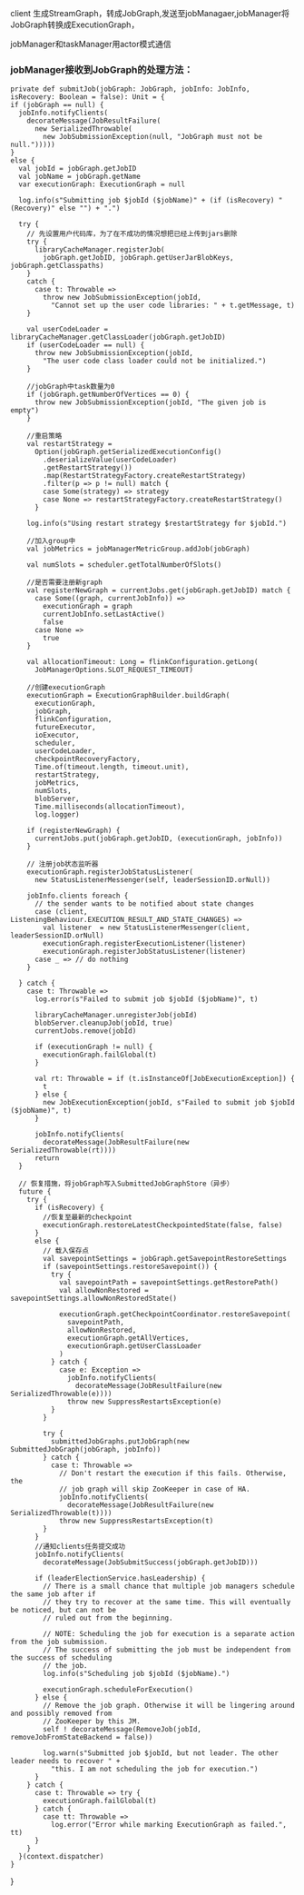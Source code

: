 client 生成StreamGraph，转成JobGraph,发送至jobManagaer,jobManager将JobGraph转换成ExecutionGraph，


jobManager和taskManager用actor模式通信

### jobManager接收到JobGraph的处理方法：

    private def submitJob(jobGraph: JobGraph, jobInfo: JobInfo, isRecovery: Boolean = false): Unit = {
    if (jobGraph == null) {
      jobInfo.notifyClients(
        decorateMessage(JobResultFailure(
          new SerializedThrowable(
            new JobSubmissionException(null, "JobGraph must not be null.")))))
    }
    else {
      val jobId = jobGraph.getJobID
      val jobName = jobGraph.getName
      var executionGraph: ExecutionGraph = null

      log.info(s"Submitting job $jobId ($jobName)" + (if (isRecovery) " (Recovery)" else "") + ".")

      try {
        // 先设置用户代码库，为了在不成功的情况想把已经上传到jars删除
        try {
          libraryCacheManager.registerJob(
            jobGraph.getJobID, jobGraph.getUserJarBlobKeys, jobGraph.getClasspaths)
        }
        catch {
          case t: Throwable =>
            throw new JobSubmissionException(jobId,
              "Cannot set up the user code libraries: " + t.getMessage, t)
        }

        val userCodeLoader = libraryCacheManager.getClassLoader(jobGraph.getJobID)
        if (userCodeLoader == null) {
          throw new JobSubmissionException(jobId,
            "The user code class loader could not be initialized.")
        }

        //jobGraph中task数量为0
        if (jobGraph.getNumberOfVertices == 0) {
          throw new JobSubmissionException(jobId, "The given job is empty")
        }

        //重启策略
        val restartStrategy =
          Option(jobGraph.getSerializedExecutionConfig()
            .deserializeValue(userCodeLoader)
            .getRestartStrategy())
            .map(RestartStrategyFactory.createRestartStrategy)
            .filter(p => p != null) match {
            case Some(strategy) => strategy
            case None => restartStrategyFactory.createRestartStrategy()
          }

        log.info(s"Using restart strategy $restartStrategy for $jobId.")

        //加入group中
        val jobMetrics = jobManagerMetricGroup.addJob(jobGraph)

        val numSlots = scheduler.getTotalNumberOfSlots()

        //是否需要注册新graph
        val registerNewGraph = currentJobs.get(jobGraph.getJobID) match {
          case Some((graph, currentJobInfo)) =>
            executionGraph = graph
            currentJobInfo.setLastActive()
            false
          case None =>
            true
        }

        val allocationTimeout: Long = flinkConfiguration.getLong(
          JobManagerOptions.SLOT_REQUEST_TIMEOUT)

        //创建executionGraph
        executionGraph = ExecutionGraphBuilder.buildGraph(
          executionGraph,
          jobGraph,
          flinkConfiguration,
          futureExecutor,
          ioExecutor,
          scheduler,
          userCodeLoader,
          checkpointRecoveryFactory,
          Time.of(timeout.length, timeout.unit),
          restartStrategy,
          jobMetrics,
          numSlots,
          blobServer,
          Time.milliseconds(allocationTimeout),
          log.logger)
        
        if (registerNewGraph) {
          currentJobs.put(jobGraph.getJobID, (executionGraph, jobInfo))
        }

        // 注册job状态监听器
        executionGraph.registerJobStatusListener(
          new StatusListenerMessenger(self, leaderSessionID.orNull))

        jobInfo.clients foreach {
          // the sender wants to be notified about state changes
          case (client, ListeningBehaviour.EXECUTION_RESULT_AND_STATE_CHANGES) =>
            val listener  = new StatusListenerMessenger(client, leaderSessionID.orNull)
            executionGraph.registerExecutionListener(listener)
            executionGraph.registerJobStatusListener(listener)
          case _ => // do nothing
        }

      } catch {
        case t: Throwable =>
          log.error(s"Failed to submit job $jobId ($jobName)", t)

          libraryCacheManager.unregisterJob(jobId)
          blobServer.cleanupJob(jobId, true)
          currentJobs.remove(jobId)

          if (executionGraph != null) {
            executionGraph.failGlobal(t)
          }

          val rt: Throwable = if (t.isInstanceOf[JobExecutionException]) {
            t
          } else {
            new JobExecutionException(jobId, s"Failed to submit job $jobId ($jobName)", t)
          }

          jobInfo.notifyClients(
            decorateMessage(JobResultFailure(new SerializedThrowable(rt))))
          return
      }

      // 恢复措施，将jobGraph写入SubmittedJobGraphStore（异步）
      future {
        try {
          if (isRecovery) {
            //恢复至最新的checkpoint
            executionGraph.restoreLatestCheckpointedState(false, false)
          }
          else {
            // 载入保存点
            val savepointSettings = jobGraph.getSavepointRestoreSettings
            if (savepointSettings.restoreSavepoint()) {
              try {
                val savepointPath = savepointSettings.getRestorePath()
                val allowNonRestored = savepointSettings.allowNonRestoredState()

                executionGraph.getCheckpointCoordinator.restoreSavepoint(
                  savepointPath, 
                  allowNonRestored,
                  executionGraph.getAllVertices,
                  executionGraph.getUserClassLoader
                )
              } catch {
                case e: Exception =>
                  jobInfo.notifyClients(
                    decorateMessage(JobResultFailure(new SerializedThrowable(e))))
                  throw new SuppressRestartsException(e)
              }
            }

            try {
              submittedJobGraphs.putJobGraph(new SubmittedJobGraph(jobGraph, jobInfo))
            } catch {
              case t: Throwable =>
                // Don't restart the execution if this fails. Otherwise, the
                // job graph will skip ZooKeeper in case of HA.
                jobInfo.notifyClients(
                  decorateMessage(JobResultFailure(new SerializedThrowable(t))))
                throw new SuppressRestartsException(t)
            }
          }
          //通知clients任务提交成功
          jobInfo.notifyClients(
            decorateMessage(JobSubmitSuccess(jobGraph.getJobID)))

          if (leaderElectionService.hasLeadership) {
            // There is a small chance that multiple job managers schedule the same job after if
            // they try to recover at the same time. This will eventually be noticed, but can not be
            // ruled out from the beginning.

            // NOTE: Scheduling the job for execution is a separate action from the job submission.
            // The success of submitting the job must be independent from the success of scheduling
            // the job.
            log.info(s"Scheduling job $jobId ($jobName).")

            executionGraph.scheduleForExecution()
          } else {
            // Remove the job graph. Otherwise it will be lingering around and possibly removed from
            // ZooKeeper by this JM.
            self ! decorateMessage(RemoveJob(jobId, removeJobFromStateBackend = false))

            log.warn(s"Submitted job $jobId, but not leader. The other leader needs to recover " +
              "this. I am not scheduling the job for execution.")
          }
        } catch {
          case t: Throwable => try {
            executionGraph.failGlobal(t)
          } catch {
            case tt: Throwable =>
              log.error("Error while marking ExecutionGraph as failed.", tt)
          }
        }
      }(context.dispatcher)
    }
  }